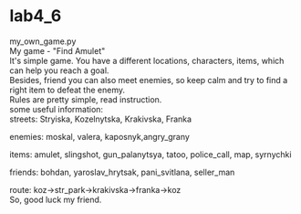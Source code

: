 
# lab4_6
my_own_game.py
\
My game - "Find Amulet"\
It's simple game. You have a different locations, characters, items, which can help you reach a goal.\
Besides, friend you can also meet enemies, so keep calm and try to find a right item to defeat the enemy.\
Rules are pretty simple, read instruction.\
some useful information:\
streets: Stryiska, Kozelnytska, Krakivska, Franka

enemies: moskal, valera, kaposnyk,angry_grany

items: amulet, slingshot, gun_palanytsya, tatoo, police_call, map, syrnychki

friends: 
bohdan, yaroslav_hrytsak, pani_svitlana, seller_man

route: koz->str_park->krakivska->franka->koz
\
So, good luck my friend.

